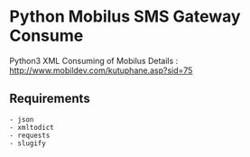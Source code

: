 # Python Mobilus SMS Gateway Consume

Python3 XML Consuming of Mobilus
Details : http://www.mobildev.com/kutuphane.asp?sid=75

## Requirements
    - json
    - xmltodict
    - requests
    - slugify

